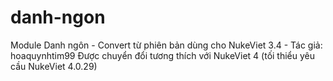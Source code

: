 # danh-ngon
Module Danh ngôn - Convert từ phiên bản dùng cho NukeViet 3.4 - Tác giả: hoaquynhtim99
Được chuyển đổi tương thích với NukeViet 4 (tối thiểu yêu cầu NukeViet 4.0.29)
